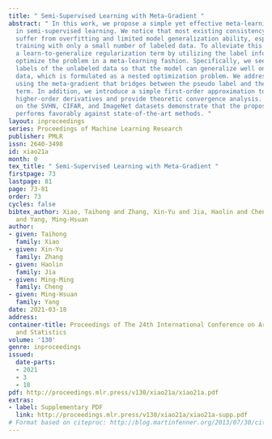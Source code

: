 ```yaml
---
title: " Semi-Supervised Learning with Meta-Gradient "
abstract: " In this work, we propose a simple yet effective meta-learning algorithm
  in semi-supervised learning. We notice that most existing consistency-based approaches
  suffer from overfitting and limited model generalization ability, especially when
  training with only a small number of labeled data. To alleviate this issue, we propose
  a learn-to-generalize regularization term by utilizing the label information and
  optimize the problem in a meta-learning fashion. Specifically, we seek the pseudo
  labels of the unlabeled data so that the model can generalize well on the labeled
  data, which is formulated as a nested optimization problem. We address this problem
  using the meta-gradient that bridges between the pseudo label and the regularization
  term. In addition, we introduce a simple first-order approximation to avoid computing
  higher-order derivatives and provide theoretic convergence analysis. Extensive evaluations
  on the SVHN, CIFAR, and ImageNet datasets demonstrate that the proposed algorithm
  performs favorably against state-of-the-art methods. "
layout: inproceedings
series: Proceedings of Machine Learning Research
publisher: PMLR
issn: 2640-3498
id: xiao21a
month: 0
tex_title: " Semi-Supervised Learning with Meta-Gradient "
firstpage: 73
lastpage: 81
page: 73-81
order: 73
cycles: false
bibtex_author: Xiao, Taihong and Zhang, Xin-Yu and Jia, Haolin and Cheng, Ming-Ming
  and Yang, Ming-Hsuan
author:
- given: Taihong
  family: Xiao
- given: Xin-Yu
  family: Zhang
- given: Haolin
  family: Jia
- given: Ming-Ming
  family: Cheng
- given: Ming-Hsuan
  family: Yang
date: 2021-03-18
address:
container-title: Proceedings of The 24th International Conference on Artificial Intelligence
  and Statistics
volume: '130'
genre: inproceedings
issued:
  date-parts:
  - 2021
  - 3
  - 18
pdf: http://proceedings.mlr.press/v130/xiao21a/xiao21a.pdf
extras:
- label: Supplementary PDF
  link: http://proceedings.mlr.press/v130/xiao21a/xiao21a-supp.pdf
# Format based on citeproc: http://blog.martinfenner.org/2013/07/30/citeproc-yaml-for-bibliographies/
---
```

